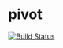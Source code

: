 pivot
=====
[![Build Status](https://drone.io/github.com/davidhinkes/pivot/status.png)](https://drone.io/github.com/davidhinkes/pivot/latest)
